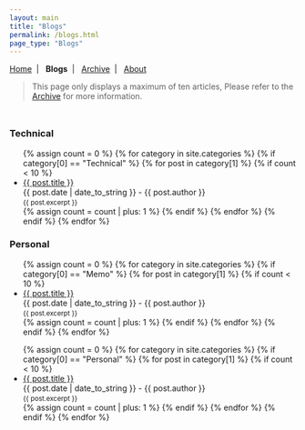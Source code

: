 ```yaml
---
layout: main
title: "Blogs"
permalink: /blogs.html
page_type: "Blogs"
---
```

<p class="navigation-bar">
  <a href="/index.html">Home</a>&nbsp;&nbsp;|&nbsp;&nbsp;
  <b>Blogs</b>&nbsp;&nbsp;|&nbsp;&nbsp;
  <a href="/archive.html">Archive</a>&nbsp;&nbsp;|&nbsp;&nbsp;
  <a href="/about.html">About</a>
</p>

> This page only displays a maximum of ten articles, Please refer to the <a href="/archive.html">Archive</a> for more information.

<div style="text-align: center; padding-bottom: 10px;">
  <style>
    a.btn-rss {
      color: #EC7063;
      opacity: 0.8;
      display: inline-block;
    }
    a.btn-rss:hover, a.btn-rss:focus {
      opacity: 1;
    }
    img.subscribe-rss {
      height: 24px;
      vertical-align: middle;
      padding-left: 3px;
    }
  </style>
</div>

### Technical

<ul>
  {% assign count = 0 %}
  {% for category in site.categories %}
    {% if category[0] == "Technical" %}
      {% for post in category[1] %}
        {% if count < 10 %}
          <li>
            <a href="{{ post.url }}">{{ post.title }}</a><br>
            {{ post.date | date_to_string }} - {{ post.author }}<br>
            <small>{{ post.excerpt }}</small>
          </li>
          {% assign count = count | plus: 1 %}
        {% endif %}
      {% endfor %}
    {% endif %}
  {% endfor %}
</ul>

### Personal

<ul>
  {% assign count = 0 %}
  {% for category in site.categories %}
    {% if category[0] == "Memo" %}
      {% for post in category[1] %}
        {% if count < 10 %}
          <li>
            <a href="{{ post.url }}">{{ post.title }}</a><br>
            {{ post.date | date_to_string }} - {{ post.author }}<br>
            <small>{{ post.excerpt }}</small>
          </li>
          {% assign count = count | plus: 1 %}
        {% endif %}
      {% endfor %}
    {% endif %}
  {% endfor %}
</ul>

<ul>
  {% assign count = 0 %}
  {% for category in site.categories %}
    {% if category[0] == "Personal" %}
      {% for post in category[1] %}
        {% if count < 10 %}
          <li> 
            <a href="{{ post.url }}">{{ post.title }}</a><br>
            {{ post.date | date_to_string }} - {{ post.author }}<br>
            <small>{{ post.excerpt }}</small>
          </li>
          {% assign count = count | plus: 1 %}
        {% endif %} 
      {% endfor %}
    {% endif %}
  {% endfor %}
</ul>


